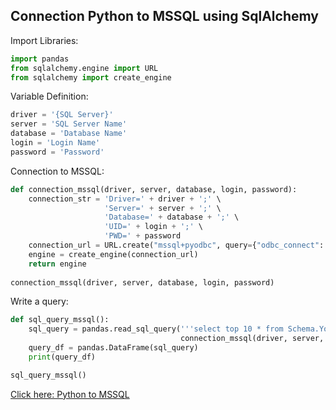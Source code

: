 ## Connection Python to MSSQL using SqlAlchemy

Import Libraries:  
```python
import pandas
from sqlalchemy.engine import URL
from sqlalchemy import create_engine
```

Variable Definition:
```python
driver = '{SQL Server}'
server = 'SQL Server Name'
database = 'Database Name'
login = 'Login Name'
password = 'Password'
```

Connection to MSSQL:
```python
def connection_mssql(driver, server, database, login, password):
    connection_str = 'Driver=' + driver + ';' \
                     'Server=' + server + ';' \
                     'Database=' + database + ';' \
                     'UID=' + login + ';' \
                     'PWD=' + password
    connection_url = URL.create("mssql+pyodbc", query={"odbc_connect": connection_str})
    engine = create_engine(connection_url)
    return engine
    
connection_mssql(driver, server, database, login, password)
```

Write a query:
```python
def sql_query_mssql():
    sql_query = pandas.read_sql_query('''select top 10 * from Schema.YourTable''',
                                      connection_mssql(driver, server, database, login, password))
    query_df = pandas.DataFrame(sql_query)
    print(query_df)

sql_query_mssql()
```
[Click here: Python to MSSQL](https://github.com/prosimpleee/data_engineering_/blob/main/connection_python_to_sql/python_to_mssql.py)
